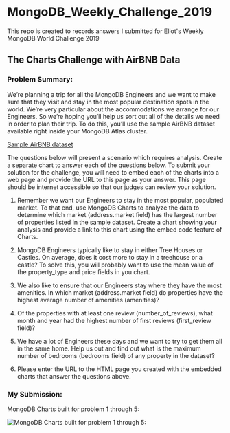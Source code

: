 # MongoDB_Weekly_Challenge_2019
This repo is created to records answers I submitted for Eliot's Weekly MongoDB World Challenge 2019

## The Charts Challenge with AirBNB Data

### Problem Summary:
We’re planning a trip for all the MongoDB Engineers and we want to make sure that they visit and stay in the most popular destination spots in the world. We’re very particular about the accommodations we arrange for our Engineers. So we’re hoping you’ll help us sort out all of the details we need in order to plan their trip. To do this, you’ll use the sample AirBNB dataset available right inside your MongoDB Atlas cluster.

[Sample AirBNB dataset](https://docs.atlas.mongodb.com/sample-data/sample-airbnb/)

The questions below will present a scenario which requires analysis. Create a separate chart to answer each of the questions below. To submit your solution for the challenge, you will need to embed each of the charts into a web page and provide the URL to this page as your answer. This page should be internet accessible so that our judges can review your solution.

 

1. Remember we want our Engineers to stay in the most popular, populated market. To that end, use MongoDB Charts to analyze the data to determine which market (address.market field) has the largest number of properties listed in the sample dataset. Create a chart showing your analysis and provide a link to this chart using the embed code feature of Charts.

2.  MongoDB Engineers typically like to stay in either Tree Houses or Castles. On average, does it cost more to stay in a treehouse or a castle? To solve this, you will probably want to use the mean value of the property_type and price fields in you chart.


3. We also like to ensure that our Engineers stay where they have the most amenities. In which market (address.market field) do properties have the highest average number of amenities (amenities)?


4. Of the properties with at least one review (number_of_reviews), what month and year had the highest number of first reviews (first_review field)?


5. We have a lot of Engineers these days and we want to try to get them all in the same home. Help us out and find out what is the maximum number of bedrooms (bedrooms field) of any property in the dataset?

 

6. Please enter the URL to the HTML page you created with the embedded charts that answer the questions above.

### My Submission:
MongoDB Charts built for problem 1 through 5:

![MongoDB Charts built for problem 1 through 5:](https://user-images.githubusercontent.com/17779264/57401713-ca6abe80-71c5-11e9-9677-6131cd2b6ec1.png)




